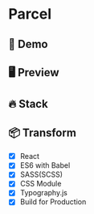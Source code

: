 # Parcel

## 🔗 Demo

## 🖥 Preview

## 🔥 Stack

## 📦 Transform

- [x] React
- [x] ES6 with Babel
- [x] SASS(SCSS)
- [x] CSS Module
- [x] Typography.js
- [x] Build for Production
